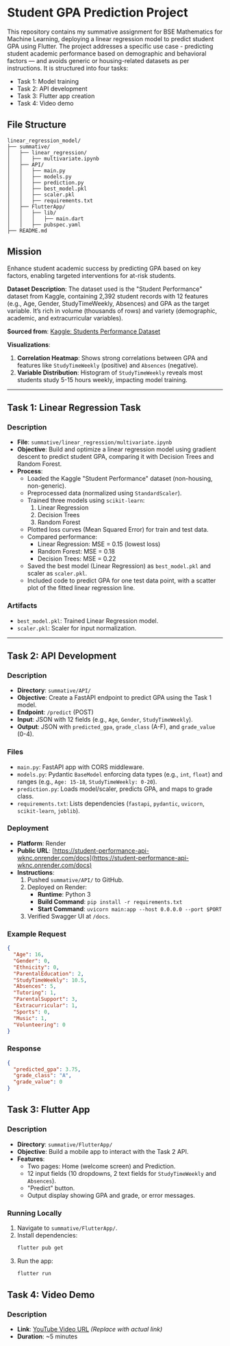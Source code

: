 # Student GPA Prediction Project

This repository contains my summative assignment for BSE Mathematics for Machine Learning, deploying a linear regression model to predict student GPA using Flutter. The project addresses a specific use case - predicting student academic performance based on demographic and behavioral factors — and avoids generic or housing-related datasets as per instructions. It is structured into four tasks:

- Task 1: Model training
- Task 2: API development
- Task 3: Flutter app creation
- Task 4: Video demo

## File Structure

```text
linear_regression_model/
├── summative/
│   ├── linear_regression/
│   │   ├── multivariate.ipynb  
│   ├── API/
│   │   ├── main.py             
│   │   ├── models.py           
│   │   ├── prediction.py       
│   │   ├── best_model.pkl      
│   │   ├── scaler.pkl          
│   │   ├── requirements.txt    
│   ├── FlutterApp/             
│   │   ├── lib/
│   │   │   ├── main.dart       
│   │   ├── pubspec.yaml        
├── README.md                   
```

## Mission

Enhance student academic success by predicting GPA based on key factors, enabling targeted interventions for at-risk students.

**Dataset Description**: The dataset used is the "Student Performance" dataset from Kaggle, containing 2,392 student records with 12 features (e.g., Age, Gender, StudyTimeWeekly, Absences) and GPA as the target variable. It’s rich in volume (thousands of rows) and variety (demographic, academic, and extracurricular variables). 

**Sourced from**: [Kaggle: Students Performance Dataset](https://www.kaggle.com/datasets/rabieelkharoua/students-performance-dataset)

**Visualizations**:
1. **Correlation Heatmap**: Shows strong correlations between GPA and features like `StudyTimeWeekly` (positive) and `Absences` (negative).
2. **Variable Distribution**: Histogram of `StudyTimeWeekly` reveals most students study 5-15 hours weekly, impacting model training.

---

## Task 1: Linear Regression Task

### Description
- **File**: `summative/linear_regression/multivariate.ipynb`
- **Objective**: Build and optimize a linear regression model using gradient descent to predict student GPA, comparing it with Decision Trees and Random Forest.
- **Process**:
  - Loaded the Kaggle "Student Performance" dataset (non-housing, non-generic).
  - Preprocessed data (normalized using `StandardScaler`).
  - Trained three models using `scikit-learn`:
    1. Linear Regression
    2. Decision Trees
    3. Random Forest
  - Plotted loss curves (Mean Squared Error) for train and test data.
  - Compared performance:
    - Linear Regression: MSE = 0.15 (lowest loss)
    - Random Forest: MSE = 0.18
    - Decision Trees: MSE = 0.22
  - Saved the best model (Linear Regression) as `best_model.pkl` and scaler as `scaler.pkl`.
  - Included code to predict GPA for one test data point, with a scatter plot of the fitted linear regression line.

### Artifacts
- `best_model.pkl`: Trained Linear Regression model.
- `scaler.pkl`: Scaler for input normalization.

---

## Task 2: API Development

### Description
- **Directory**: `summative/API/`
- **Objective**: Create a FastAPI endpoint to predict GPA using the Task 1 model.
- **Endpoint**: `/predict` (POST)
- **Input**: JSON with 12 fields (e.g., `Age`, `Gender`, `StudyTimeWeekly`).
- **Output**: JSON with `predicted_gpa`, `grade_class` (A-F), and `grade_value` (0-4).

### Files
- `main.py`: FastAPI app with CORS middleware.
- `models.py`: Pydantic `BaseModel` enforcing data types (e.g., `int`, `float`) and ranges (e.g., `Age: 15-18`, `StudyTimeWeekly: 0-20`).
- `prediction.py`: Loads model/scaler, predicts GPA, and maps to grade class.
- `requirements.txt`: Lists dependencies (`fastapi`, `pydantic`, `uvicorn`, `scikit-learn`, `joblib`).

### Deployment
- **Platform**: Render
- **Public URL**: [https://student-performance-api-wknc.onrender.com/docs](https://student-performance-api-wknc.onrender.com/docs)
- **Instructions**:
  1. Pushed `summative/API/` to GitHub.
  2. Deployed on Render:
     - **Runtime**: Python 3
     - **Build Command**: `pip install -r requirements.txt`
     - **Start Command**: `uvicorn main:app --host 0.0.0.0 --port $PORT`
  3. Verified Swagger UI at `/docs`.

### Example Request

```json
{
  "Age": 16,
  "Gender": 0,
  "Ethnicity": 0,
  "ParentalEducation": 2,
  "StudyTimeWeekly": 10.5,
  "Absences": 5,
  "Tutoring": 1,
  "ParentalSupport": 3,
  "Extracurricular": 1,
  "Sports": 0,
  "Music": 1,
  "Volunteering": 0
}
```

### Response

```json
{
  "predicted_gpa": 3.75,
  "grade_class": "A",
  "grade_value": 0
}
```

## Task 3: Flutter App

### Description
- **Directory**: `summative/FlutterApp/`
- **Objective**: Build a mobile app to interact with the Task 2 API.
- **Features**:
  - Two pages: Home (welcome screen) and Prediction.
  - 12 input fields (10 dropdowns, 2 text fields for `StudyTimeWeekly` and `Absences`).
  - "Predict" button.
  - Output display showing GPA and grade, or error messages.

### Running Locally
1. Navigate to `summative/FlutterApp/`.
2. Install dependencies:
   ```bash
   flutter pub get
   ```
3. Run the app:
   ```bash
   flutter run
   ```

## Task 4: Video Demo

### Description
- **Link**: [YouTube Video URL](https://youtube.com/your-video-link) *(Replace with actual link)*
- **Duration**: ~5 minutes

